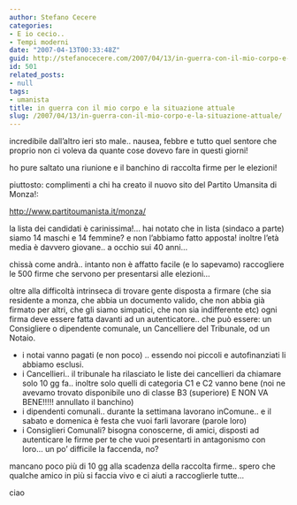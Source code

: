 ```yaml
---
author: Stefano Cecere
categories:
- E io cecio..
- Tempi moderni
date: "2007-04-13T00:33:48Z"
guid: http://stefanocecere.com/2007/04/13/in-guerra-con-il-mio-corpo-e-la-situazione-attuale/
id: 501
related_posts:
- null
tags:
- umanista
title: in guerra con il mio corpo e la situazione attuale
slug: /2007/04/13/in-guerra-con-il-mio-corpo-e-la-situazione-attuale/
---
```


incredibile dall&#8217;altro ieri sto male.. nausea, febbre e tutto quel sentore che proprio non ci voleva da quante cose dovevo fare in questi giorni!

ho pure saltato una riunione e il banchino di raccolta firme per le elezioni!

piuttosto: complimenti a chi ha creato il nuovo sito del Partito Umansita di Monza!:

<a href="http://www.partitoumanista.it/monza/" target="_blank">http://www.partitoumanista.it/monza/</a>

la lista dei candidati è carinissima!&#8230; hai notato che in lista (sindaco a parte) siamo 14 maschi e 14 femmine? e non l&#8217;abbiamo fatto apposta! inoltre l&#8217;età media è davvero giovane.. a occhio sui 40 anni&#8230;

chissà come andrà.. intanto non è affatto facile (e lo sapevamo) raccogliere le 500 firme che servono per presentarsi alle elezioni&#8230;

oltre alla difficoltà intrinseca di trovare gente disposta a firmare (che sia residente a monza, che abbia un documento valido, che non abbia già firmato per altri, che gli siamo simpatici, che non sia indifferente etc) ogni firma deve essere fatta davanti ad un autenticatore.. che può essere: un Consigliere o dipendente comunale, un Cancelliere del Tribunale, od un Notaio.

  * i notai vanno pagati (e non poco) .. essendo noi piccoli e autofinanziati li abbiamo esclusi.
  * i Cancellieri.. il tribunale ha rilasciato le liste dei cancellieri da chiamare solo 10 gg fa.. inoltre solo quelli di categoria C1 e C2 vanno bene (noi ne avevamo trovato disponibile uno di classe B3 (superiore) E NON VA BENE!!!!! annullato il banchino)
  * i dipendenti comunali.. durante la settimana lavorano inComune.. e il sabato e domenica è festa che vuoi farli lavorare (parole loro)
  * i Consiglieri Comunali? bisogna conoscerne, di amici, disposti ad autenticare le firme per te che vuoi presentarti in antagonismo con loro&#8230; un po&#8217; difficile la faccenda, no?

mancano poco più di 10 gg alla scadenza della raccolta firme.. spero che qualche amico in più si faccia vivo e ci aiuti a raccoglierle tutte&#8230;

ciao